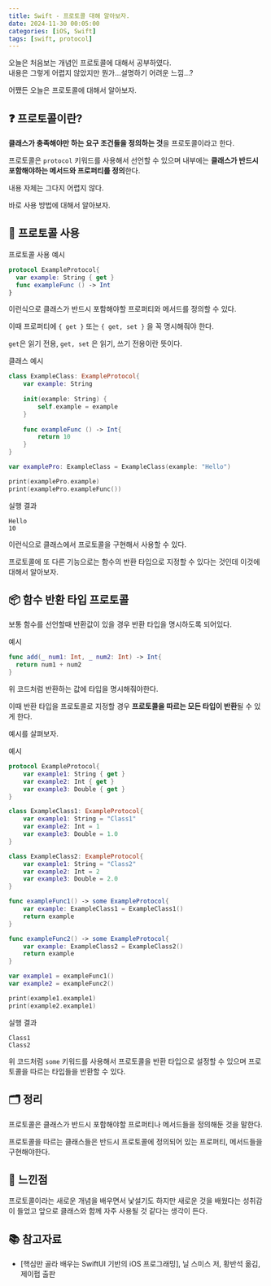 ```yaml
---
title: Swift - 프로토콜 대해 알아보자.
date: 2024-11-30 00:05:00 
categories: [iOS, Swift]
tags: [swift, protocol]
---
```


오늘은 처음보는 개념인 프로토콜에 대해서 공부하였다.<br>
내용은 그렇게 어렵지 않았지만 뭔가...설명하기 어려운 느낌...? 

어쨌든 오늘은 프로토콜에 대해서 알아보자.

## ❓ **프로토콜이란?**
**클래스가 충족해야만 하는 요구 조건들을 정의하는 것**을 프로토콜이라고 한다.

프로토콜은 ``protocol`` 키워드를 사용해서 선언할 수 있으며 내부에는 **클래스가 반드시 포함해야하는 메서드와 프로퍼티를 정의**한다.<br>

내용 자체는 그다지 어렵지 않다.<br>

바로 사용 방법에 대해서 알아보자.

## 🧩 **프로토콜 사용**

프로토콜 사용 예시 
```swift
protocol ExampleProtocol{
  var example: String { get }
  func exampleFunc () -> Int
}
```

이런식으로 클래스가 반드시 포함해야할 프로퍼티와 메서드를 정의할 수 있다.

이때 프로퍼티에 ``{ get }`` 또는 ``{ get, set }`` 을 꼭 명시해줘야 한다.

``get``은 읽기 전용, ``get, set`` 은 읽기, 쓰기 전용이란 뜻이다.

클래스 예시
```swift
class ExampleClass: ExampleProtocol{
    var example: String
    
    init(example: String) {
        self.example = example
    }
    
    func exampleFunc () -> Int{
        return 10
    }
}

var examplePro: ExampleClass = ExampleClass(example: "Hello")

print(examplePro.example)
print(examplePro.exampleFunc())
```
실행 결과
```
Hello
10
```

이런식으로 클래스에서 프로토콜을 구현해서 사용할 수 있다.

프로토콜에 또 다른 기능으로는 함수의 반환 타입으로 지정할 수 있다는 것인데 이것에 대해서 알아보자.

## 📦 **함수 반환 타입 프로토콜**
보통 함수를 선언할때 반환값이 있을 경우 반환 타입을 명시하도록 되어있다.

예시
```swift
func add(_ num1: Int, _ num2: Int) -> Int{
  return num1 + num2
}
```

위 코드처럼 반환하는 값에 타입을 명시해줘야한다.

이때 반환 타입을 프로토콜로 지정할 경우 **프로토콜을 따르는 모든 타입이 반환**될 수 있게 한다.

예시를 살펴보자.

예시
```swift
protocol ExampleProtocol{
    var example1: String { get }
    var example2: Int { get }
    var example3: Double { get }
}

class ExampleClass1: ExampleProtocol{
    var example1: String = "Class1"
    var example2: Int = 1
    var example3: Double = 1.0
}

class ExampleClass2: ExampleProtocol{
    var example1: String = "Class2"
    var example2: Int = 2
    var example3: Double = 2.0
}

func exampleFunc1() -> some ExampleProtocol{
    var example: ExampleClass1 = ExampleClass1()
    return example
}

func exampleFunc2() -> some ExampleProtocol{
    var example: ExampleClass2 = ExampleClass2()
    return example
}

var example1 = exampleFunc1()
var example2 = exampleFunc2()

print(example1.example1)
print(example2.example1)
```

실행 결과
```
Class1
Class2
```

위 코드처럼 ``some`` 키워드를 사용해서 프로토콜을 반환 타입으로 설정할 수 있으며 프로토콜을 따르는 타입들을 반환할 수 있다.

## 🗂️ **정리**
프로토콜은 클래스가 반드시 포함해야할 프로퍼티나 메서드들을 정의해둔 것을 말한다.

프로토콜을 따르는 클래스들은 반드시 프로토콜에 정의되어 있는 프로퍼티, 메서드들을 구현해야한다.

## 💭 **느낀점**
프로토콜이라는 새로운 개념을 배우면서 낯설기도 하지만 새로운 것을 배웠다는 성취감이 들었고 앞으로 클래스와 함께 자주 사용될 것 같다는 생각이 든다.

## 📚 **참고자료**
- [핵심만 골라 배우는 SwiftUI 기반의 iOS 프로그래밍], 닐 스미스 저, 황반석 옮김, 제이펍 출판
